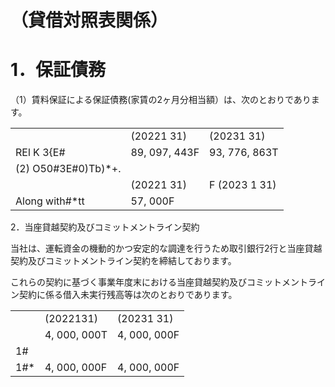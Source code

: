 # （貸借対照表関係）

# 1．保証債務

（1）賃料保証による保証債務(家賃の2ヶ月分相当額）は、次のとおりであります。

<table><tr><td></td><td>(20221 31)</td><td>(20231 31)</td></tr><tr><td>REl K 3{E#</td><td>89, 097, 443F </td><td>93, 776, 863T</td></tr><tr><td>(2) O50#3E#0)Tb)*+.</td><td></td><td></td></tr><tr><td></td><td>(20221 31)</td><td>F (2023 1 31)</td></tr><tr><td>Along with#*tt</td><td>57, 000F</td><td></td></tr></table>

2．当座貸越契約及びコミットメントライン契約

当社は、運転資金の機動的かつ安定的な調達を行うため取引銀行2行と当座貸越契約及びコミットメントライン契約を締結しております。

これらの契約に基づく事業年度末における当座貸越契約及びコミットメントライン契約に係る借入未実行残高等は次のとおりであります。

<table><tr><td></td><td>(2022131)</td><td>(20231 31)</td></tr><tr><td></td><td>4, 000, 000T </td><td>4, 000, 000F</td></tr><tr><td>1#</td><td></td><td></td></tr><tr><td>1#*</td><td>4, 000, 000F</td><td>4, 000, 000F</td></tr></table>